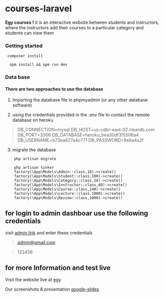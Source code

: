 # courses-laravel
**Egy courses !** it is an interactive website between students and instructors, where the instructors add their courses to a particular category and students can view them 

### Getting started 
```console
 composer install
```
```console
  npm install && npm run dev
```
### Data base 
#### There are two approaches to use the database 
1. Importing the database file in phpmyadmin (or any other database software)
   
2. using the credentials provided in the .env file to contact the remote database on heroku
> DB_CONNECTION=mysql
> DB_HOST=us-cdbr-east-02.cleardb.com
> DB_PORT=3306
> DB_DATABASE=heroku_bea30df3f5506a4
> DB_USERNAME=b73ea827a4c771
> DB_PASSWORD=8e8a4a2f

3. migrate the database 
```console
    php artisan migrate
```
```console
    php artisan tinker
    factory(\App\Models\Admin::class,10)->create()
    factory(\App\Models\Student::class,100)->create()
    factory(\App\Models\Category::class,20)->create()
    factory(\App\Models\Instructor::class,60)->create()
    factory(\App\Models\Course::class,140)->create()
    factory(\App\Models\Lecture::class,1000)->create()
    factory(\App\Models\Review::class,1000)->create()
```   
## for login to admin dashboar use the following credentials 

visit [admin link](http://egy-courses.herokuapp.com/admin/login) and enter these credentials 
> admin@gmail.com

> 123456
## for more Information and test live
Visit the website live at [egy](https://egy-courses.herokuapp.com/)

 Our screenshots & presentation [google-slides](https://drive.google.com/drive/folders/1pjaACDl8NapDv6qeLiXgMxCdRPu_jnQ_?usp=sharing)



